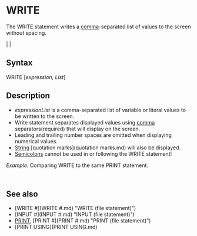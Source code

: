 # WRITE

The WRITE statement writes a [comma](comma.md)-separated list of values to the screen without spacing.

  

|  |

## Syntax

WRITE [*expression, List*]
  

## Description

* *expressionList* is a comma-separated list of variable or literal values to be written to the screen.
* Write statement separates displayed values using [comma](comma.md) separators(required) that will display on the screen.
* Leading and trailing number spaces are omitted when displaying numerical values.
* [String](String.md) [quotation marks](quotation marks.md) will also be displayed.
* [Semicolons](Semicolons.md) cannot be used in or following the WRITE statement!

  

*Example:* Comparing WRITE to the same PRINT statement.

``` a% = 123 b$ = "Hello" c! = 3.1415  [PRINT](PRINT.md) a%, b$, c!   'commas display tab spaced data WRITE a%, b$, c!   'displays commas between values, strings retain end quotes  
```

``` 123        Hello      3.1415 123,"Hello",3.1415  
```

  

## See also

* [WRITE #](WRITE #.md) "WRITE (file statement)")
* [INPUT #](INPUT #.md) "INPUT (file statement)")
* [PRINT](PRINT.md), [PRINT #](PRINT #.md) "PRINT (file statement)")
* [PRINT USING](PRINT USING.md)

  
